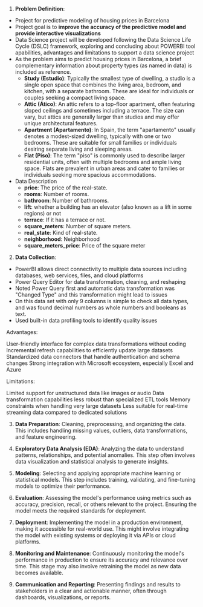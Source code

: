1. **Problem Definition**: 
- Project for predictive modeling of housing prices in Barcelona
- Project goal is to **improve the accuracy of the predictive model and provide interactive visualizations**
- Data Science project will be developed following the Data Science Life Cycle (DSLC) framework, exploring and concluding about POWERBI tool apabilities, advantages and limitations to support a data science project
- As the problem aims to predict housing prices in Barcelona, a brief complementary information about property types (as named in data) is included as reference.
    - **Study (Estudio)**: Typically the smallest type of dwelling, a studio is a single open space that combines the living area, bedroom, and kitchen, with a separate bathroom. These are ideal for individuals or couples seeking a compact living space.
    - **Attic (Ático)**: An attic refers to a top-floor apartment, often featuring sloped ceilings and sometimes including a terrace. The size can vary, but attics are generally larger than studios and may offer unique architectural features.
    - **Apartment (Apartamento)**: In Spain, the term "apartamento" usually denotes a modest-sized dwelling, typically with one or two bedrooms. These are suitable for small families or individuals desiring separate living and sleeping areas.
    - **Flat (Piso)**: The term "piso" is commonly used to describe larger residential units, often with multiple bedrooms and ample living space. Flats are prevalent in urban areas and cater to families or individuals seeking more spacious accommodations.
- Data Description
    - **price**: The price of the real-state.
    - **rooms**: Number of rooms.
    - **bathroom**: Number of bathrooms.
    - **lift**: whether a building has an elevator (also known as a lift in some regions) or not
    - **terrace**: If it has a terrace or not.
    - **square_meters**: Number of square meters.
    - **real_state**: Kind of real-state.
    - **neighborhood**: Neighborhood
    - **square_meters_price**: Price of the square meter

2. **Data Collection**: 
- PowerBI allows direct connectivity to multiple data sources including databases, web services, files, and cloud platforms
- Power Query Editor for data transformation, cleaning, and reshaping
- Noted Power Query first and automatic data transformation was "Changed Type" and this transformation might lead to issues
- On this data set with only 9 columns is simple to check all data types, and was found  decimal numbers as whole numbers and booleans as text.
- Used built-in data profiling tools to identify quality issues



Advantages:

User-friendly interface for complex data transformations without coding
Incremental refresh capabilities to efficiently update large datasets
Standardized data connectors that handle authentication and schema changes
Strong integration with Microsoft ecosystem, especially Excel and Azure

Limitations:

Limited support for unstructured data like images or audio
Data transformation capabilities less robust than specialized ETL tools
Memory constraints when handling very large datasets
Less suitable for real-time streaming data compared to dedicated solutions


3. **Data Preparation**: Cleaning, preprocessing, and organizing the data. This includes handling missing values, outliers, data transformations, and feature engineering.

4. **Exploratory Data Analysis (EDA)**: Analyzing the data to understand patterns, relationships, and potential anomalies. This step often involves data visualization and statistical analysis to generate insights.

5. **Modeling**: Selecting and applying appropriate machine learning or statistical models. This step includes training, validating, and fine-tuning models to optimize their performance.

6. **Evaluation**: Assessing the model's performance using metrics such as accuracy, precision, recall, or others relevant to the project. Ensuring the model meets the required standards for deployment.

7. **Deployment**: Implementing the model in a production environment, making it accessible for real-world use. This might involve integrating the model with existing systems or deploying it via APIs or cloud platforms.

8. **Monitoring and Maintenance**: Continuously monitoring the model's performance in production to ensure its accuracy and relevance over time. This stage may also involve retraining the model as new data becomes available.

9. **Communication and Reporting**: Presenting findings and results to stakeholders in a clear and actionable manner, often through dashboards, visualizations, or reports.
